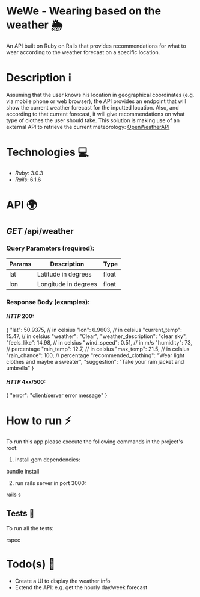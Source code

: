 # WeWe - Wearing based on the weather 🌦

An API built on Ruby on Rails that provides recommendations for what to wear according to the weather forecast on a specific location.

# Description ℹ️

Assuming that the user knows his location in geographical coordinates (e.g. via mobile phone or web browser), the API provides an endpoint that will show the current weather forecast for the inputted location. Also, and according to that current forecast, it will give recommendations on what type of clothes the user should take.
This solution is making use of an external API to retrieve the current meteorology: [OpenWeatherAPI](https://openweathermap.org/api/one-call-api)

# Technologies 💻

* *Ruby*: 3.0.3
* *Rails*: 6.1.6

# API 🌍

## *GET* /api/weather

### Query Parameters (required):
| Params | Description          | Type  |
|--------|----------------------|-------|
| lat    | Latitude in degrees  | float |
| lon    | Longitude in degrees | float |

### Response Body (examples):

#### *HTTP* 200:

{
  "lat": 50.9375,               // in celsius
  "lon": 6.9603,                // in celsius
  "current_temp": 15.47,        // in celsius
  "weather": "Clear",
  "weather_description": "clear sky",
  "feels_like": 14.98,          // in celsius
  "wind_speed": 0.51,           // in m/s
  "humidity": 73,               // percentage
  "min_temp": 12.7,             // in celsius
  "max_temp": 21.5,             // in celsius
  "rain_chance": 100,           // percentage
  "recommended_clothing": "Wear light clothes and maybe a sweater",
  "suggestion": "Take your rain jacket and umbrella"
}

#### *HTTP* 4xx/500:

{
  "error": "client/server error message"
}

# How to run ⚡️
To run this app please execute the following commands in the project's root:

1. install gem dependencies:

bundle install

2. run rails server in port 3000:

rails s

## Tests 🧪
To run all the tests:

rspec

# Todo(s) 🔧
* Create a UI to display the weather info
* Extend the API: e.g. get the hourly day/week forecast